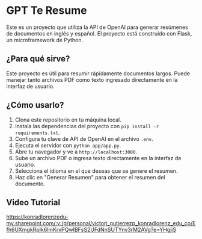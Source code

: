 # GPT Te Resume

Este es un proyecto que utiliza la API de OpenAI para generar resúmenes de documentos en inglés y español. El proyecto está construido con Flask, un microframework de Python.

## ¿Para qué sirve?

Este proyecto es útil para resumir rápidamente documentos largos. Puede manejar tanto archivos PDF como texto ingresado directamente en la interfaz de usuario.

## ¿Cómo usarlo?

1. Clona este repositorio en tu máquina local.
2. Instala las dependencias del proyecto con `pip install -r requirements.txt`.
3. Configura tu clave de API de OpenAI en el archivo `.env`.
4. Ejecuta el servidor con `python app/app.py`.
5. Abre tu navegador y ve a `http://localhost:3000`.
6. Sube un archivo PDF o ingresa texto directamente en la interfaz de usuario.
7. Selecciona el idioma en el que deseas que se genere el resumen.
8. Haz clic en "Generar Resumen" para obtener el resumen del documento.

## Video Tutorial
https://konradlorenzedu-my.sharepoint.com/:v:/g/personal/victorj_gutierrezp_konradlorenz_edu_co/Efh6UXmgkRpIk6lmKrxPQwIBFsS2UFdNnSUTYny3rM2AVg?e=YHgjiS
